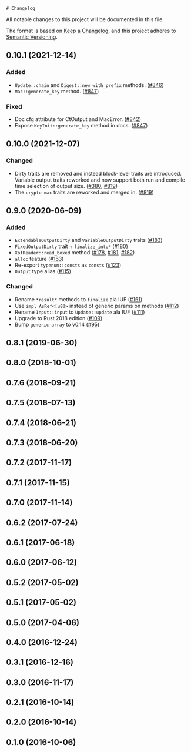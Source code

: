     # Changelog

All notable changes to this project will be documented in this file.

The format is based on [Keep a Changelog](https://keepachangelog.com/en/1.0.0/),
and this project adheres to [Semantic Versioning](https://semver.org/spec/v2.0.0.html).

## 0.10.1 (2021-12-14)
### Added
- `Update::chain` and `Digest::new_with_prefix` methods. ([#846])
- `Mac::generate_key` method. ([#847])

### Fixed
- Doc cfg attribute for CtOutput and MacError. ([#842])
- Expose `KeyInit::generate_key` method in docs. ([#847])

[#842]: https://github.com/RustCrypto/traits/pull/842
[#846]: https://github.com/RustCrypto/traits/pull/846
[#847]: https://github.com/RustCrypto/traits/pull/847

## 0.10.0 (2021-12-07)
### Changed
- Dirty traits are removed and instead block-level traits are introduced.
Variable output traits reworked and now support both run and compile time selection of output size. ([#380], [#819])
- The `crypto-mac` traits are reworked and merged in. ([#819])

[#819]: https://github.com/RustCrypto/traits/pull/819
[#380]: https://github.com/RustCrypto/traits/pull/380

## 0.9.0 (2020-06-09)
### Added
- `ExtendableOutputDirty` and `VariableOutputDirty` traits ([#183])
- `FixedOutputDirty` trait + `finalize_into*` ([#180])
- `XofReader::read_boxed` method ([#178], [#181], [#182])
- `alloc` feature ([#163])
- Re-export `typenum::consts` as `consts` ([#123])
- `Output` type alias ([#115])

### Changed
- Rename `*result*` methods to `finalize` ala IUF ([#161])
- Use `impl AsRef<[u8]>` instead of generic params on methods ([#112])
- Rename `Input::input` to `Update::update` ala IUF ([#111])
- Upgrade to Rust 2018 edition ([#109])
- Bump `generic-array` to v0.14 ([#95])

[#183]: https://github.com/RustCrypto/traits/pull/183
[#181]: https://github.com/RustCrypto/traits/pull/181
[#182]: https://github.com/RustCrypto/traits/pull/182
[#180]: https://github.com/RustCrypto/traits/pull/180
[#178]: https://github.com/RustCrypto/traits/pull/178
[#163]: https://github.com/RustCrypto/traits/pull/163
[#161]: https://github.com/RustCrypto/traits/pull/161
[#123]: https://github.com/RustCrypto/traits/pull/123
[#115]: https://github.com/RustCrypto/traits/pull/115
[#111]: https://github.com/RustCrypto/traits/pull/111
[#112]: https://github.com/RustCrypto/traits/pull/112
[#109]: https://github.com/RustCrypto/traits/pull/109
[#95]: https://github.com/RustCrypto/traits/pull/95

## 0.8.1 (2019-06-30)

## 0.8.0 (2018-10-01)

## 0.7.6 (2018-09-21)

## 0.7.5 (2018-07-13)

## 0.7.4 (2018-06-21)

## 0.7.3 (2018-06-20)

## 0.7.2 (2017-11-17)

## 0.7.1 (2017-11-15)

## 0.7.0 (2017-11-14)

## 0.6.2 (2017-07-24)

## 0.6.1 (2017-06-18)

## 0.6.0 (2017-06-12)

## 0.5.2 (2017-05-02)

## 0.5.1 (2017-05-02)

## 0.5.0 (2017-04-06)

## 0.4.0 (2016-12-24)

## 0.3.1 (2016-12-16)

## 0.3.0 (2016-11-17)

## 0.2.1 (2016-10-14)

## 0.2.0 (2016-10-14)

## 0.1.0 (2016-10-06)
